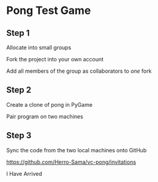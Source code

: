 # Pong Test Game

## Step 1

Allocate into small groups

Fork the project into your own account

Add all members of the group as collaborators to *one* fork 

## Step 2

Create a clone of pong in PyGame

Pair program on two machines

## Step 3

Sync the code from the two local machines onto GitHub

https://github.com/Herro-Sama/vc-pong/invitations

I Have Arrived

